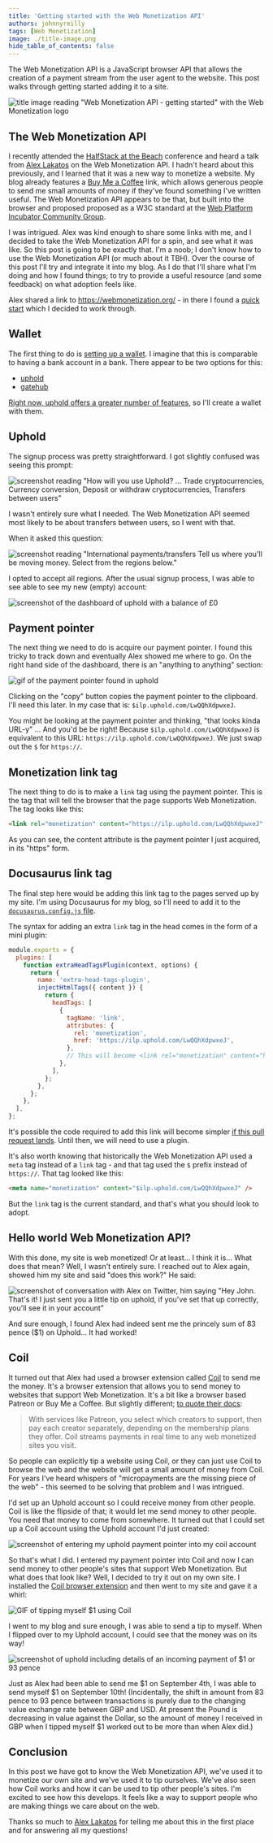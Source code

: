 ```yaml
---
title: 'Getting started with the Web Monetization API'
authors: johnnyreilly
tags: [Web Monetization]
image: ./title-image.png
hide_table_of_contents: false
---
```


The Web Monetization API is a JavaScript browser API that allows the creation of a payment stream from the user agent to the website. This post walks through getting started adding it to a site.

![title image reading "Web Monetization API - getting started" with the Web Monetization logo](title-image.png)

## The Web Monetization API

I recently attended the [HalfStack at the Beach](https://halfstackconf.com/newquay/) conference and heard a talk from [Alex Lakatos](https://twitter.com/avolakatos) on the Web Monetization API. I hadn't heard about this previously, and I learned that it was a new way to monetize a website. My blog already features a [Buy Me a Coffee](https://www.buymeacoffee.com/qUBm0Wh) link, which allows generous people to send me small amounts of money if they've found something I've written useful. The Web Monetization API appears to be that, but built into the browser and proposed proposed as a W3C standard at the [Web Platform Incubator Community Group](https://discourse.wicg.io/t/proposal-web-monetization-a-new-revenue-model-for-the-web/3785).

I was intrigued. Alex was kind enough to share some links with me, and I decided to take the Web Monetization API for a spin, and see what it was like. So this post is going to be exactly that. I'm a noob; I don't know how to use the Web Monetization API (or much about it TBH). Over the course of this post I'll try and integrate it into my blog. As I do that I'll share what I'm doing and how I found things; to try to provide a useful resource (and some feedback) on what adoption feels like.

Alex shared a link to https://webmonetization.org/ - in there I found a [quick start](https://webmonetization.org/docs/getting-started) which I decided to work through.

## Wallet

The first thing to do is [setting up a wallet](https://webmonetization.org/docs/getting-started#1-set-up-a-web-monetized-wallet). I imagine that this is comparable to having a bank account in a bank. There appear to be two options for this:

- [uphold](https://wallet.uphold.com/)
- [gatehub](https://gatehub.net/)

[Right now, uphold offers a greater number of features](https://webmonetization.org/docs/ilp-wallets/#digital-wallets), so I'll create a wallet with them.

## Uphold

The signup process was pretty straightforward. I got slightly confused was seeing this prompt:

![screenshot reading "How will you use Uphold? ... Trade cryptocurrencies, Currency conversion, Deposit or withdraw cryptocurrencies, Transfers between users"](./screenshot-uphold-purpose.png)

I wasn't entirely sure what I needed. The Web Monetization API seemed most likely to be about transfers between users, so I went with that.

When it asked this question:

![screenshot reading "International payments/transfers Tell us where you'll be moving money. Select from the regions below."](./screenshot-uphold-transfers.png)

I opted to accept all regions. After the usual signup process, I was able to see able to see my new (empty) account:

![screenshot of the dashboard of uphold with a balance of £0](./screenshot-uphold-dashboard.png)

## Payment pointer

The next thing we need to do is acquire our payment pointer. I found this tricky to track down and eventually Alex showed me where to go. On the right hand side of the dashboard, there is an "anything to anything" section:

![gif of the payment pointer found in uphold](./payment-pointer.gif)

Clicking on the "copy" button copies the payment pointer to the clipboard. I'll need this later. In my case that is: `$ilp.uphold.com/LwQQhXdpwxeJ`.

You might be looking at the payment pointer and thinking, "that looks kinda URL-y" ... And you'd be be right! Because `$ilp.uphold.com/LwQQhXdpwxeJ` is equivalent to this URL: `https://ilp.uphold.com/LwQQhXdpwxeJ`. We just swap out the `$` for `https://`.

## Monetization link tag

The next thing to do is to make a `link` tag using the payment pointer. This is the tag that will tell the browser that the page supports Web Monetization. The tag looks like this:

```html
<link rel="monetization" content="https://ilp.uphold.com/LwQQhXdpwxeJ" />
```

As you can see, the content attribute is the payment pointer I just acquired, in its "https" form.

## Docusaurus link tag

The final step here would be adding this link tag to the pages served up by my site. I'm using Docusaurus for my blog, so I'll need to add it to the [`docusaurus.config.js` file](https://docusaurus.io/docs/next/seo#global-metadata).

The syntax for adding an extra `link` tag in the head comes in the form of a mini plugin:

```js
module.exports = {
  plugins: [
    function extraHeadTagsPlugin(context, options) {
      return {
        name: 'extra-head-tags-plugin',
        injectHtmlTags({ content }) {
          return {
            headTags: [
              {
                tagName: 'link',
                attributes: {
                  rel: 'monetization',
                  href: 'https://ilp.uphold.com/LwQQhXdpwxeJ',
                },
                // This will become <link rel="monetization" content="https://ilp.uphold.com/LwQQhXdpwxeJ" /> in the generated HTML
              },
            ],
          };
        },
      };
    },
  ],
};
```

It's possible the code required to add this link will become simpler [if this pull request lands](https://github.com/facebook/docusaurus/pull/8077). Until then, we will need to use a plugin.

It's also worth knowing that historically the Web Monetization API used a `meta` tag instead of a `link` tag - and that tag used the `$` prefix instead of `https://`. That tag looked like this:

```html
<meta name="monetization" content="$ilp.uphold.com/LwQQhXdpwxeJ" />
```

But the `link` tag is the current standard, and that's what you should look to adopt.

## Hello world Web Monetization API?

With this done, my site is web monetized! Or at least... I think it is... What does that mean? Well, I wasn't entirely sure. I reached out to Alex again, showed him my site and said "does this work?" He said:

![screenshot of conversation with Alex on Twitter, him saying "Hey John. That's it! I just sent you a little tip on uphold, if you've set that up correctly, you'll see it in your account"](screenshot-am-i-doing-it-right-alex.png)

And sure enough, I found Alex had indeed sent me the princely sum of 83 pence ($1) on Uphold... It had worked!

## Coil

It turned out that Alex had used a browser extension called [Coil](https://coil.com/) to send me the money. It's a browser extension that allows you to send money to websites that support Web Monetization. It's a bit like a browser based Patreon or Buy Me a Coffee. But slightly different; [to quote their docs](https://help.coil.com/docs/general-info/intro-to-coil/index.html#how-is-coil-different-from-other-membership-services-like-patreon-and-flattr):

> With services like Patreon, you select which creators to support, then pay each creator separately, depending on the membership plans they offer. Coil streams payments in real time to any web monetized sites you visit.

So people can explicitly tip a website using Coil, or they can just use Coil to browse the web and the website will get a small amount of money from Coil. For years I've heard whispers of "micropayments are the missing piece of the web" - this seemed to be solving that problem and I was intrigued.

I'd set up an Uphold account so I could receive money from other people. Coil is like the flipside of that; it would let me send money to other people. You need that money to come from somewhere. It turned out that I could set up a Coil account using the Uphold account I'd just created:

![screenshot of entering my uphold payment pointer into my coil account](screenshot-setting-up-coil.png)

So that's what I did. I entered my payment pointer into Coil and now I can send money to other people's sites that support Web Monetization. But what does that look like? Well, I decided to try it out on my own site. I installed the [Coil browser extension](https://coil.com/) and then went to my site and gave it a whirl:

![GIF of tipping myself $1 using Coil](tipping-with-coil.gif)

I went to my blog and sure enough, I was able to send a tip to myself. When I flipped over to my Uphold account, I could see that the money was on its way!

![screenshot of uphold including details of an incoming payment of $1 or 93 pence](screenshot-uphold-incoming-tip.png)

Just as Alex had been able to send me $1 on September 4th, I was able to send myself $1 on September 10th! (Incidentally, the shift in amount from 83 pence to 93 pence between transactions is purely due to the changing value exchange rate between GBP and USD. At present the Pound is decreasing in value against the Dollar, so the amount of money I received in GBP when I tipped myself $1 worked out to be more than when Alex did.)

## Conclusion

In this post we have got to know the Web Monetization API, we've used it to monetize our own site and we've used it to tip ourselves. We've also seen how Coil works and how it can be used to tip other people's sites. I'm excited to see how this develops. It feels like a way to support people who are making things we care about on the web.

Thanks so much to [Alex Lakatos](https://twitter.com/avolakatos) for telling me about this in the first place and for answering all my questions!
